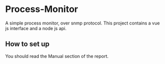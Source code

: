 # Process-Monitor
A simple process monitor, over snmp protocol. This project contains a vue js interface and a node js api.

## How to set up
You should read the Manual section of the report.

